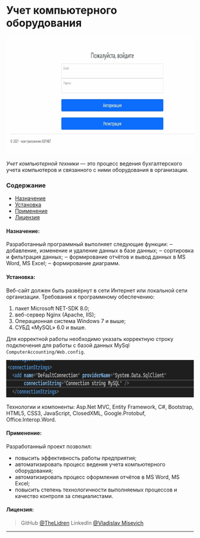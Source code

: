 # Учет компьютерного оборудования
<img src="ReadmeImages/Demo.gif" alt="DemoGif.gif"/>

*Учет компьютерной техники* — это процесс ведения бухгалтерского учета компьютеров и связанного с ними оборудования в организации.

### Содержание
- [Назначение](#why)
- [Установка](#install)
- [Применение](#apply)
- [Лицензия](#license)

#### Назначение:

<a name="why"></a>
Разработанный программный выполняет следующие функции:
‒	добавление, изменение и удаление данных в базе данных;
‒	сортировка и фильтрация данных;
‒	формирование отчётов и вывод данных в MS Word, MS Excel;
‒	формирование диаграмм.

#### Установка:

<a name="install"></a>
Веб-сайт должен быть развёрнут в сети Интернет или локальной сети организации.
Требования к  программному обеспечению:
1. пакет Microsoft NET-SDK 8.0;
2. веб-сервер Nginx (Apache, IIS);
3. Операционная система Windows 7 и выше;
4. СУБД «MySQL» 6.0 и выше.

Для корректной работы необходимо указать корректную строку подключения для работы с базой данных MySql `ComputerAccounting/Web.config`.

<img src="ReadmeImages/ConnString.png" alt="ConnString" height=100 />

Технологии и компоненты: Asp.Net MVC, Entity Framework, C#, Bootstrap, HTML5, CSS3, JavaScript, ClosedXML, Google.Protobuf, Office.Interop.Word.

#### Применение:

<a name="apply"></a>
Разработанный проект позволил:
+	повысить эффективность работы предприятия;
+	автоматизировать процесс ведения учета компьютерного оборудования;
+	автоматизировать процесс оформления отчётов в MS Word, MS Excel;
+	повысить степень технологичности выполняемых процессов и качество контроля за специалистами.

#### Лицензия:

<a name="license"></a>
> GitHub [@TheLidren](https://github.com/TheLidren)
LinkedIn [@Vladislav Misevich](https://by.linkedin.com/in/thelidren/ru)
<hr/>
